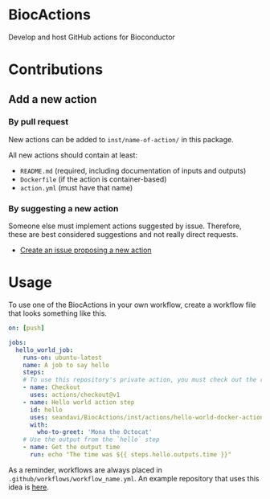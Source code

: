 # BiocActions

Develop and host GitHub actions for Bioconductor

# Contributions

## Add a new action

### By pull request
New actions can be added to `inst/name-of-action/` in this package.

All new actions should contain at least:

- `README.md` (required, including documentation of inputs and outputs)
- `Dockerfile` (if the action is container-based)
- `action.yml` (must have that name)

### By suggesting a new action

Someone else must implement actions suggested by issue. Therefore, 
these are best considered suggestions and not really direct requests.

- [Create an issue proposing a new action](https://github.com/seandavi/BiocActions/issues/new?template=new_action)

# Usage

To use one of the BiocActions in your own workflow, 
create a workflow file that looks something like this. 

```yaml
on: [push]

jobs:
  hello_world_job:
    runs-on: ubuntu-latest
    name: A job to say hello
    steps:
    # To use this repository's private action, you must check out the repository
    - name: Checkout
      uses: actions/checkout@v1
    - name: Hello world action step
      id: hello
      uses: seandavi/BiocActions/inst/actions/hello-world-docker-action@master
      with:
        who-to-greet: 'Mona the Octocat'
    # Use the output from the `hello` step
    - name: Get the output time
      run: echo "The time was ${{ steps.hello.outputs.time }}"
```

As a reminder, workflows are always placed in 
`.github/workflows/workflow_name.yml`. An example 
repository that uses this idea is [here](https://github.com/seandavi/example_BiocActions_package/blob/master/.github/workflows/main.yml).
